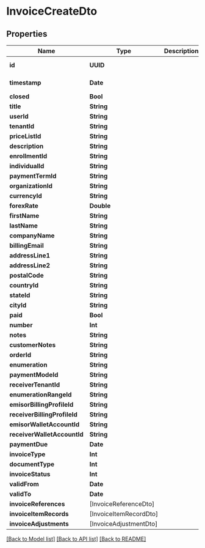 # InvoiceCreateDto

## Properties
Name | Type | Description | Notes
------------ | ------------- | ------------- | -------------
**id** | **UUID** |  | [optional] [readonly] 
**timestamp** | **Date** |  | [optional] [readonly] 
**closed** | **Bool** |  | [optional] 
**title** | **String** |  | [optional] 
**userId** | **String** |  | [optional] 
**tenantId** | **String** |  | [optional] 
**priceListId** | **String** |  | [optional] 
**description** | **String** |  | [optional] 
**enrollmentId** | **String** |  | [optional] 
**individualId** | **String** |  | [optional] 
**paymentTermId** | **String** |  | [optional] 
**organizationId** | **String** |  | [optional] 
**currencyId** | **String** |  | [optional] 
**forexRate** | **Double** |  | [optional] 
**firstName** | **String** |  | [optional] 
**lastName** | **String** |  | [optional] 
**companyName** | **String** |  | [optional] 
**billingEmail** | **String** |  | [optional] 
**addressLine1** | **String** |  | [optional] 
**addressLine2** | **String** |  | [optional] 
**postalCode** | **String** |  | [optional] 
**countryId** | **String** |  | [optional] 
**stateId** | **String** |  | [optional] 
**cityId** | **String** |  | [optional] 
**paid** | **Bool** |  | [optional] 
**number** | **Int** |  | [optional] 
**notes** | **String** |  | [optional] 
**customerNotes** | **String** |  | [optional] 
**orderId** | **String** |  | [optional] 
**enumeration** | **String** |  | [optional] 
**paymentModeId** | **String** |  | [optional] 
**receiverTenantId** | **String** |  | [optional] 
**enumerationRangeId** | **String** |  | [optional] 
**emisorBillingProfileId** | **String** |  | [optional] 
**receiverBillingProfileId** | **String** |  | [optional] 
**emisorWalletAccountId** | **String** |  | [optional] 
**receiverWalletAccountId** | **String** |  | [optional] 
**paymentDue** | **Date** |  | [optional] 
**invoiceType** | **Int** |  | [optional] 
**documentType** | **Int** |  | [optional] 
**invoiceStatus** | **Int** |  | [optional] 
**validFrom** | **Date** |  | [optional] 
**validTo** | **Date** |  | [optional] 
**invoiceReferences** | [InvoiceReferenceDto] |  | [optional] 
**invoiceItemRecords** | [InvoiceItemRecordDto] |  | [optional] 
**invoiceAdjustments** | [InvoiceAdjustmentDto] |  | [optional] 

[[Back to Model list]](../README.md#documentation-for-models) [[Back to API list]](../README.md#documentation-for-api-endpoints) [[Back to README]](../README.md)



